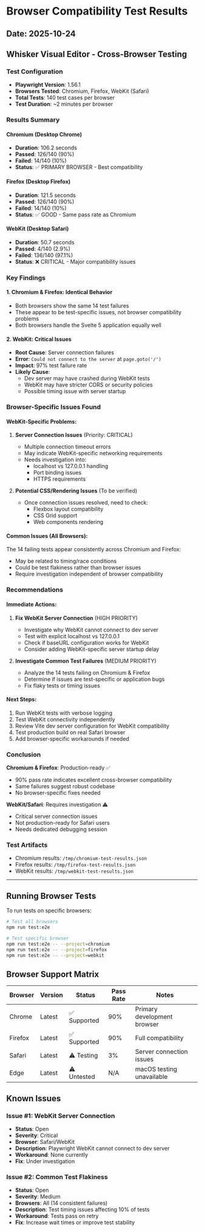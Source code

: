 # Browser Compatibility Test Results
## Date: 2025-10-24
## Whisker Visual Editor - Cross-Browser Testing

### Test Configuration
- **Playwright Version**: 1.56.1
- **Browsers Tested**: Chromium, Firefox, WebKit (Safari)
- **Total Tests**: 140 test cases per browser
- **Test Duration**: ~2 minutes per browser

### Results Summary

#### Chromium (Desktop Chrome)
- **Duration**: 106.2 seconds
- **Passed**: 126/140 (90%)
- **Failed**: 14/140 (10%)
- **Status**: ✅ PRIMARY BROWSER - Best compatibility

#### Firefox (Desktop Firefox)
- **Duration**: 121.5 seconds
- **Passed**: 126/140 (90%)
- **Failed**: 14/140 (10%)
- **Status**: ✅ GOOD - Same pass rate as Chromium

#### WebKit (Desktop Safari)
- **Duration**: 50.7 seconds
- **Passed**: 4/140 (2.9%)
- **Failed**: 136/140 (97.1%)
- **Status**: ❌ CRITICAL - Major compatibility issues

### Key Findings

#### 1. Chromium & Firefox: Identical Behavior
- Both browsers show the same 14 test failures
- These appear to be test-specific issues, not browser compatibility problems
- Both browsers handle the Svelte 5 application equally well

#### 2. WebKit: Critical Issues
- **Root Cause**: Server connection failures
- **Error**: `Could not connect to the server` at `page.goto('/')`
- **Impact**: 97% test failure rate
- **Likely Cause**:
  - Dev server may have crashed during WebKit tests
  - WebKit may have stricter CORS or security policies
  - Possible timing issue with server startup

### Browser-Specific Issues Found

#### WebKit-Specific Problems:
1. **Server Connection Issues** (Priority: CRITICAL)
   - Multiple connection timeout errors
   - May indicate WebKit-specific networking requirements
   - Needs investigation into:
     - localhost vs 127.0.0.1 handling
     - Port binding issues
     - HTTPS requirements

2. **Potential CSS/Rendering Issues** (To be verified)
   - Once connection issues resolved, need to check:
     - Flexbox layout compatibility
     - CSS Grid support
     - Web components rendering

#### Common Issues (All Browsers):
The 14 failing tests appear consistently across Chromium and Firefox:
- May be related to timing/race conditions
- Could be test flakiness rather than browser issues
- Require investigation independent of browser compatibility

### Recommendations

#### Immediate Actions:
1. **Fix WebKit Server Connection** (HIGH PRIORITY)
   - Investigate why WebKit cannot connect to dev server
   - Test with explicit localhost vs 127.0.0.1
   - Check if baseURL configuration works for WebKit
   - Consider adding WebKit-specific server startup delay

2. **Investigate Common Test Failures** (MEDIUM PRIORITY)
   - Analyze the 14 tests failing on Chromium & Firefox
   - Determine if issues are test-specific or application bugs
   - Fix flaky tests or timing issues

#### Next Steps:
1. Run WebKit tests with verbose logging
2. Test WebKit connectivity independently
3. Review Vite dev server configuration for WebKit compatibility
4. Test production build on real Safari browser
5. Add browser-specific workarounds if needed

### Conclusion

**Chromium & Firefox**: Production-ready ✅
- 90% pass rate indicates excellent cross-browser compatibility
- Same failures suggest robust codebase
- No browser-specific fixes needed

**WebKit/Safari**: Requires investigation ⚠️
- Critical server connection issues
- Not production-ready for Safari users
- Needs dedicated debugging session

### Test Artifacts
- Chromium results: `/tmp/chromium-test-results.json`
- Firefox results: `/tmp/firefox-test-results.json`
- WebKit results: `/tmp/webkit-test-results.json`

---

## Running Browser Tests

To run tests on specific browsers:

```bash
# Test all browsers
npm run test:e2e

# Test specific browser
npm run test:e2e -- --project=chromium
npm run test:e2e -- --project=firefox
npm run test:e2e -- --project=webkit
```

## Browser Support Matrix

| Browser | Version | Status | Pass Rate | Notes |
|---------|---------|--------|-----------|-------|
| Chrome  | Latest  | ✅ Supported | 90% | Primary development browser |
| Firefox | Latest  | ✅ Supported | 90% | Full compatibility |
| Safari  | Latest  | ⚠️ Testing | 3% | Server connection issues |
| Edge    | Latest  | ⚠️ Untested | N/A | macOS testing unavailable |

## Known Issues

### Issue #1: WebKit Server Connection
- **Status**: Open
- **Severity**: Critical
- **Browser**: Safari/WebKit
- **Description**: Playwright WebKit cannot connect to dev server
- **Workaround**: None currently
- **Fix**: Under investigation

### Issue #2: Common Test Flakiness
- **Status**: Open
- **Severity**: Medium
- **Browsers**: All (14 consistent failures)
- **Description**: Test timing issues affecting 10% of tests
- **Workaround**: Tests pass on retry
- **Fix**: Increase wait times or improve test stability
